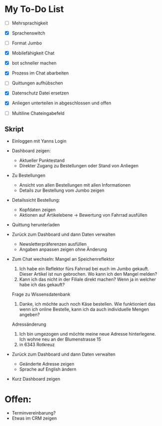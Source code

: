 # My To-Do List

- [ ] Mehrsprachigkeit
- [x] Sprachenswitch
- [ ] Format Jumbo
- [x] Mobilefähigkeit Chat
- [x] bot schneller machen
- [x] Prozess im Chat abarbeiten
- [ ] Quittungen aufhübschen
- [x] Datenschutz Datei ersetzen
- [x] Anliegen unterteilen in abgeschlossen und offen
- [ ] Multiline Chateingabefeld



## Skript
- Einloggen mit Yanns Login
- Dashboard zeigen:
    - Aktueller Punktestand
    - Direkter Zugang zu Bestellungen oder Stand von Anliegen
- Zu Bestellungen
    - Ansicht von allen Bestellungen mit allen Informationen
    - Details zur Bestellung vom Jumbo zeigen
- Detailssicht Bestellung:
    - Kopfdaten zeigen
    - Aktionen auf Artikelebene -> Bewertung von Fahrrad ausfüllen
- Quittung herunterladen
- Zurück zum Dashboard und dann Daten verwalten
    - Newsletterpräferenzen ausfüllen
    - Angaben anpassen zeigen ohne Änderung
- Zum Chat wechseln:
    Mangel an Speichenreflektor
    1) Ich habe ein Reflektor fürs Fahrrad bei euch im Jumbo gekauft. Dieser Artikel ist nun gebrochen. Wo kann ich den Mangel melden?
    2) Kann ich das nicht in der Filiale direkt machen? Wenn ja in welcher habe ich das gekauft?

    Frage zu Wissensdatenbank
    1) Danke, ich möchte auch noch Käse bestellen. Wie funktioniert das wenn ich online Bestelle, kann ich da auch individuelle Mengen angeben?

    Adressänderung
    1) Ich bin umgezogen und möchte meine neue Adresse hinterlegene. Ich wohne neu an der Blumenstrasse 15
    2) in 6343 Rotkreuz

- Zurück zum Dashboard und dann Daten verwalten
    - Geänderte Adresse zeigen
    - Sprache auf English ändern
- Kurz Dashboard zeigen


# Offen:
- Terminvereinbarung?
- Etwas im CRM zeigen


